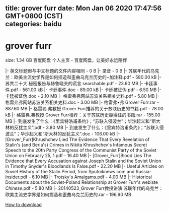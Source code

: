 
title: grover furr
date: Mon Jan 06 2020 17:47:56 GMT+0800 (CST)    
categories: baidu
---

# grover furr
size: 1.34 GB
 百度网盘 个人主页 - 百度网盘，让美好永远陪伴
 
|- 英文标题但与中文标题的文件内容相同 - 0 B
|- 录音 - 0 B
|- 苏联年代的乌克兰：欧美主流史学界是如何捏造和歪曲乌克兰历史的+加注释.pdf - 580.00 kB
|- 苏共二十大 秘密报告与赫鲁晓夫的谎言 searchable.pdf - 23.60 MB
|- 卡廷事件.pdf - 561.00 kB
|- 卡廷事件.doc - 89.00 kB
|- 卡廷被证伪.pdf - 6.50 MB
|- 卡廷被证伪.doc - 2.10 MB
|- 格雷弗弗网站苏波关系相关史料.pdf - 5.80 MB
|- 格雷弗弗网站苏波关系相关史料.doc - 3.00 MB
|- 格雷弗•弗 Grover Furr.rar - 887.60 MB
|- 格雷弗.弗教授 Grover Furr推荐的关于苏联历史的书籍.pdf - 78.00 kB
|- 格雷弗.弗教授 Grover Furr推荐：关于苏联历史靠得住的书籍.rar - 155.00 MB
|- 到底发生了什么：《里宾特洛甫条约》；“苏联入侵波兰”；华沙起义和“斯大林的反犹主义”.pdf - 3.80 MB
|- 到底发生了什么：《里宾特洛甫条约》；“苏联入侵波兰”；华沙起义和“斯大林的反犹主义”.doc - 106.00 kB
|- [Grover_Furr]Khrushchev Lied The Evidence That Every Revelation of Stalin's (and Beria's) Crimes in Nikita Khrushchev's Infamous Secret Speech to the 20th Party Congress of the Communist Party of the Soviet Union on February 25, 1.pdf - 16.40 MB
|- [Grover_Furr]Blood Lies The Evidence that Every Accusation against Joseph Stalin and the Soviet Union in Timothy Snyder's Bloodlands Is False.pdf - 22.20 MB
|- Useful Articles on Soviet History of the Stalin Period, from Sputniknews.com and Russia-Insider.pdf - 6.10 MB
|- Trotsky's Amalgams.pdf - 4.00 MB
|- Historical Documents about the Soviet-Poland Relationship at Grover Furr's webiste _Chinese_.pdf - 5.80 MB
|- 20140523_Grover Furr教授讲演 苏联年代的乌克兰：欧美主流史学界是如何捏造和歪曲乌克兰历史的.rar - 196.90 MB

[How to download](https://bpcam.bemobtrk.com/go/2ceec3aa-1ca2-46d6-b9ff-aaa5c184517c?jno=847)